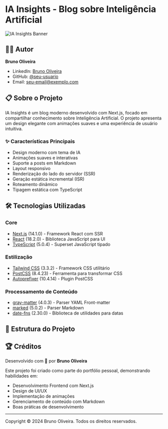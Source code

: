 # IA Insights - Blog sobre Inteligência Artificial

![IA Insights Banner](./public/banner.png)

## 👨‍💻 Autor

**Bruno Oliveira**
- LinkedIn: [Bruno Oliveira](https://www.linkedin.com/in/seu-linkedin)
- GitHub: [@seu-usuario](https://github.com/seu-usuario)
- Email: seu-email@exemplo.com

## 📋 Sobre o Projeto

IA Insights é um blog moderno desenvolvido com Next.js, focado em compartilhar conhecimento sobre Inteligência Artificial. O projeto apresenta um design elegante com animações suaves e uma experiência de usuário intuitiva.

### ✨ Características Principais

- Design moderno com tema de IA
- Animações suaves e interativas
- Suporte a posts em Markdown
- Layout responsivo
- Renderização do lado do servidor (SSR)
- Geração estática incremental (ISR)
- Roteamento dinâmico
- Tipagem estática com TypeScript

## 🛠 Tecnologias Utilizadas

### Core
- [Next.js](https://nextjs.org/) (14.1.0) - Framework React com SSR
- [React](https://reactjs.org/) (18.2.0) - Biblioteca JavaScript para UI
- [TypeScript](https://www.typescriptlang.org/) (5.0.4) - Superset JavaScript tipado

### Estilização
- [Tailwind CSS](https://tailwindcss.com/) (3.3.2) - Framework CSS utilitário
- [PostCSS](https://postcss.org/) (8.4.23) - Ferramenta para transformar CSS
- [Autoprefixer](https://autoprefixer.github.io/) (10.4.14) - Plugin PostCSS

### Processamento de Conteúdo
- [gray-matter](https://github.com/jonschlinkert/gray-matter) (4.0.3) - Parser YAML Front-matter
- [marked](https://marked.js.org/) (5.0.2) - Parser Markdown
- [date-fns](https://date-fns.org/) (2.30.0) - Biblioteca de utilidades para datas

## 📁 Estrutura do Projeto 

## 🏆 Créditos

Desenvolvido com 💜 por **Bruno Oliveira**

Este projeto foi criado como parte do portfólio pessoal, demonstrando habilidades em:
- Desenvolvimento Frontend com Next.js
- Design de UI/UX
- Implementação de animações
- Gerenciamento de conteúdo com Markdown
- Boas práticas de desenvolvimento

---

Copyright © 2024 Bruno Oliveira. Todos os direitos reservados. 